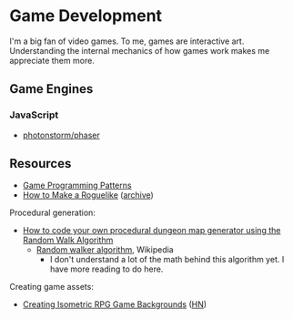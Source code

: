 # Game Development

I'm a big fan of video games. To me, games are interactive art. Understanding
the internal mechanics of how games work makes me appreciate them more.

## Game Engines

### JavaScript

- [photonstorm/phaser](https://github.com/photonstorm/phaser)

## Resources

- [Game Programming Patterns](https://gameprogrammingpatterns.com/)
- [How to Make a Roguelike](https://www.gamedeveloper.com/design/how-to-make-a-roguelike)
  ([archive](https://archive.ph/CTukV))

Procedural generation:

- [How to code your own procedural dungeon map generator using the Random Walk Algorithm](https://www.freecodecamp.org/news/how-to-make-your-own-procedural-dungeon-map-generator-using-the-random-walk-algorithm-e0085c8aa9a/)
  - [Random walker algorithm](https://en.wikipedia.org/wiki/Random_walker_algorithm),
    Wikipedia
    - I don't understand a lot of the math behind this algorithm yet. I have
      more reading to do here.

Creating game assets:

- [Creating Isometric RPG Game Backgrounds](https://talesofsyn.com/posts/creating-isometric-rpg-game-backgrounds)
  ([HN](https://news.ycombinator.com/item?id=34989407))
